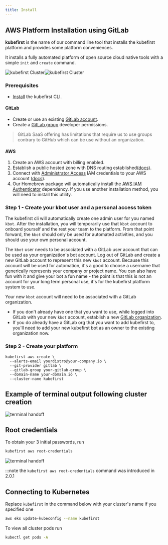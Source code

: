 ```yaml
---
title: Install
---
```


## AWS Platform Installation using GitLab

**kubefirst** is the name of our command line tool that installs the kubefirst platform and provides some platform conveniences.

It installs a fully automated platform of open source cloud native tools with a simple `init` and `create` command.

![kubefirst Cluster](../../../img/aws/gitlab/installation-diagram-dark.png#dark-mode)![kubefirst Cluster](../../../img/aws/gitlab/installation-diagram-light.png#light-mode)

### Prerequisites

- [Install](../../../kubefirst/overview.md#install-the-kubefirst-cli) the kubefirst CLI.

#### GitLab

- Create or use an existing [GitLab account](https://gitlab.com).
- Create a [GitLab group](https://docs.gitlab.com/ee/user/group/) developer permissions.

> GitLab SaaS offering has limitations that require us to use groups contrary to GitHub which can be use without an organization.

#### AWS

1. Create an AWS account with billing enabled.
2. Establish a public hosted zone with DNS routing established([docs](https://docs.aws.amazon.com/Route53/latest/DeveloperGuide/AboutHZWorkingWith.html)).
3. Connect with [Administrator Access](https://console.aws.amazon.com/iam/home?#/policies/arn:aws:iam::aws:policy/AdministratorAccessserviceLevelSummary) IAM credentials to your AWS account ([docs](https://docs.aws.amazon.com/general/latest/gr/aws-sec-cred-types.html#access-keys-and-secret-access-keys)).
4. Our Homebrew package will automatically install the [AWS IAM Authenticator](https://docs.aws.amazon.com/eks/latest/userguide/install-aws-iam-authenticator.html) dependency. If you use another installation method, you will need to install this utility.

### Step 1 - Create your kbot user and a personal access token

The kubefirst cli will automatically create one admin user for you named `kbot`. After the installation, you will temporarily use that `kbot` account to onboard yourself and the rest your team to the platform. From that point forward, the `kbot` should only be used for automated activities, and you should use your own personal account.

The `kbot` user needs to be associated with a GitLab user account that can be used as your organization's bot account. Log out of GitLab and create a new GitLab account to represent this new `kbot` account. Because this account will be used for automation, it's a good to choose a username that generically represents your company or project name. You can also have fun with it and give your bot a fun name - the point is that this is not an account for your long term personal use, it's for the kubefirst platform system to use.

Your new `kbot` account will need to be associated with a GitLab organization.

- If you don't already have one that you want to use, while logged into GitLab with your new `kbot` account, establish a new [GitLab organization](https://docs.gitlab.com/ee/topics/set_up_organization.html).
- If you do already have a GitLab org that you want to add kubefirst to, you'll need to add your new kubefirst bot as an owner to the existing organization now.

### Step 2 - Create your platform

```shell
kubefirst aws create \
  --alerts-email yourdistro@your-company.io \
  --git-provider gitlab \
  --gitlab-group your-gitlab-group \
  --domain-name your-domain.io \
  --cluster-name kubefirst
```

## Example of terminal output following cluster creation

![terminal handoff](../../../img/aws/gitlab/handoff-screen.png)

## Root credentials

To obtain your 3 initial passwords, run

```bash
kubefirst aws root-credentials
```

![terminal handoff](../../../img/common/kubefirst/root-credentials.png)

:::note the `kubefirst aws root-credentials` command was introduced in 2.0.1

## Connecting to Kubernetes

Replace `kubefirst` in the command below with your cluster's name if you specified one

```bash
aws eks update-kubeconfig --name kubefirst
```

To view all cluster pods run

```bash
kubectl get pods -A
```
